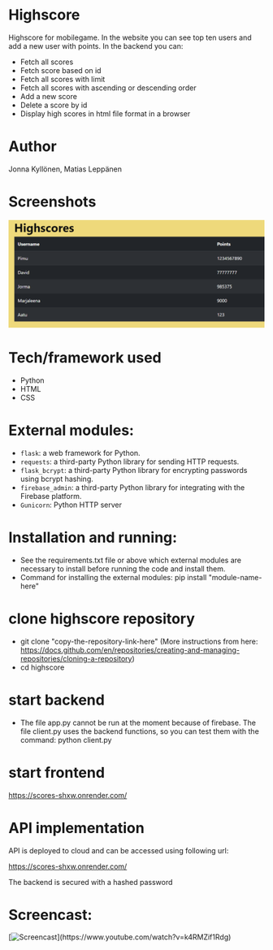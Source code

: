 # Highscore
Highscore for mobilegame. In the website you can see top ten users and add a new user with points.
In the backend you can:
- Fetch all scores
- Fetch score based on id
- Fetch all scores with limit
- Fetch all scores with ascending or descending order
- Add a new score
- Delete a score by id
- Display high scores in html file format in a browser

# Author
Jonna Kyllönen, 
Matias Leppänen

# Screenshots
![Image of highscore](/highscore.png)


# Tech/framework used

- Python
- HTML
- CSS

# External modules:

- `flask`: a web framework for Python.
- `requests`: a third-party Python library for sending HTTP requests.
- `flask_bcrypt`: a third-party Python library for encrypting passwords using bcrypt hashing.
- `firebase_admin`: a third-party Python library for integrating with the Firebase platform.
- `Gunicorn`: Python HTTP server

# Installation and running:
- See the requirements.txt file or above which external modules are necessary to install before running the code and install them.
- Command for installing the external modules: pip install "module-name-here"

# clone highscore repository
- git clone "copy-the-repository-link-here" (More instructions from here: https://docs.github.com/en/repositories/creating-and-managing-repositories/cloning-a-repository)
- cd highscore

# start backend
- The file app.py cannot be run at the moment because of firebase. The file client.py uses the backend functions, so you can test them with the command:        python client.py 

# start frontend
https://scores-shxw.onrender.com/

# API implementation
API is deployed to cloud and can be accessed using following url:

https://scores-shxw.onrender.com/

The backend is secured with a hashed password

# Screencast:
[![Screencast](https://img.youtube.com/vi/(https://www.youtube.com/watch?v=k4RMZif1Rdg)/0.jpg)](https://www.youtube.com/watch?v=k4RMZif1Rdg)
